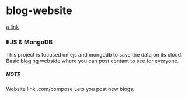 # blog-website
[a link](https://frozen-mesa-36693.herokuapp.com/)

### EJS & MongoDB
This project is focused on ejs and mongodb to save the data on its cloud. Basic bloging webside where you can post contant to see for everyone.

##### NOTE
Website link .com/compose Lets you post new blogs.
